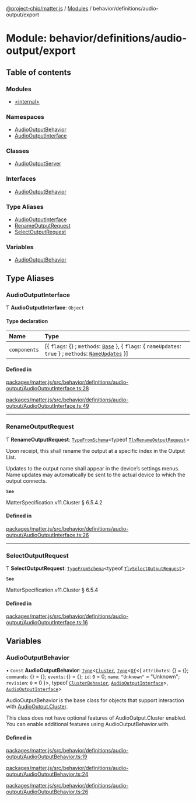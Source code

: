 [@project-chip/matter.js](../README.md) / [Modules](../modules.md) / behavior/definitions/audio-output/export

# Module: behavior/definitions/audio-output/export

## Table of contents

### Modules

- [\<internal\>](behavior_definitions_audio_output_export._internal_.md)

### Namespaces

- [AudioOutputBehavior](behavior_definitions_audio_output_export.AudioOutputBehavior.md)
- [AudioOutputInterface](behavior_definitions_audio_output_export.AudioOutputInterface.md)

### Classes

- [AudioOutputServer](../classes/behavior_definitions_audio_output_export.AudioOutputServer.md)

### Interfaces

- [AudioOutputBehavior](../interfaces/behavior_definitions_audio_output_export.AudioOutputBehavior-1.md)

### Type Aliases

- [AudioOutputInterface](behavior_definitions_audio_output_export.md#audiooutputinterface)
- [RenameOutputRequest](behavior_definitions_audio_output_export.md#renameoutputrequest)
- [SelectOutputRequest](behavior_definitions_audio_output_export.md#selectoutputrequest)

### Variables

- [AudioOutputBehavior](behavior_definitions_audio_output_export.md#audiooutputbehavior)

## Type Aliases

### AudioOutputInterface

Ƭ **AudioOutputInterface**: `Object`

#### Type declaration

| Name | Type |
| :------ | :------ |
| `components` | [\{ `flags`: {} ; `methods`: [`Base`](../interfaces/behavior_definitions_audio_output_export.AudioOutputInterface.Base.md)  }, \{ `flags`: \{ `nameUpdates`: ``true``  } ; `methods`: [`NameUpdates`](../interfaces/behavior_definitions_audio_output_export.AudioOutputInterface.NameUpdates.md)  }] |

#### Defined in

[packages/matter.js/src/behavior/definitions/audio-output/AudioOutputInterface.ts:28](https://github.com/project-chip/matter.js/blob/6d3b6a5d957d88a9231d6ecab4bb41f8133112be/packages/matter.js/src/behavior/definitions/audio-output/AudioOutputInterface.ts#L28)

[packages/matter.js/src/behavior/definitions/audio-output/AudioOutputInterface.ts:49](https://github.com/project-chip/matter.js/blob/6d3b6a5d957d88a9231d6ecab4bb41f8133112be/packages/matter.js/src/behavior/definitions/audio-output/AudioOutputInterface.ts#L49)

___

### RenameOutputRequest

Ƭ **RenameOutputRequest**: [`TypeFromSchema`](tlv_export.md#typefromschema)\<typeof [`TlvRenameOutputRequest`](cluster_export.AudioOutput.md#tlvrenameoutputrequest)\>

Upon receipt, this shall rename the output at a specific index in the Output List.

Updates to the output name shall appear in the device’s settings menus. Name updates may automatically be sent to
the actual device to which the output connects.

**`See`**

MatterSpecification.v11.Cluster § 6.5.4.2

#### Defined in

[packages/matter.js/src/behavior/definitions/audio-output/AudioOutputInterface.ts:26](https://github.com/project-chip/matter.js/blob/6d3b6a5d957d88a9231d6ecab4bb41f8133112be/packages/matter.js/src/behavior/definitions/audio-output/AudioOutputInterface.ts#L26)

___

### SelectOutputRequest

Ƭ **SelectOutputRequest**: [`TypeFromSchema`](tlv_export.md#typefromschema)\<typeof [`TlvSelectOutputRequest`](cluster_export.AudioOutput.md#tlvselectoutputrequest)\>

**`See`**

MatterSpecification.v11.Cluster § 6.5.4

#### Defined in

[packages/matter.js/src/behavior/definitions/audio-output/AudioOutputInterface.ts:16](https://github.com/project-chip/matter.js/blob/6d3b6a5d957d88a9231d6ecab4bb41f8133112be/packages/matter.js/src/behavior/definitions/audio-output/AudioOutputInterface.ts#L16)

## Variables

### AudioOutputBehavior

• `Const` **AudioOutputBehavior**: [`Type`](../interfaces/behavior_cluster_export.ClusterBehavior.Type.md)\<[`Cluster`](../interfaces/cluster_export.AudioOutput.Cluster.md), [`Type`](../interfaces/behavior_cluster_export.ClusterBehavior.Type.md)\<[`Of`](../interfaces/cluster_export.ClusterType.Of.md)\<\{ `attributes`: {} = \{}; `commands`: {} = \{}; `events`: {} = \{}; `id`: ``0`` = 0; `name`: ``"Unknown"`` = "Unknown"; `revision`: ``0`` = 0 }\>, typeof [`ClusterBehavior`](behavior_cluster_export.ClusterBehavior.md), [`AudioOutputInterface`](behavior_definitions_audio_output_export.md#audiooutputinterface)\>, [`AudioOutputInterface`](behavior_definitions_audio_output_export.md#audiooutputinterface)\>

AudioOutputBehavior is the base class for objects that support interaction with [AudioOutput.Cluster](cluster_export.AudioOutput.md#cluster).

This class does not have optional features of AudioOutput.Cluster enabled. You can enable additional features using
AudioOutputBehavior.with.

#### Defined in

[packages/matter.js/src/behavior/definitions/audio-output/AudioOutputBehavior.ts:19](https://github.com/project-chip/matter.js/blob/6d3b6a5d957d88a9231d6ecab4bb41f8133112be/packages/matter.js/src/behavior/definitions/audio-output/AudioOutputBehavior.ts#L19)

[packages/matter.js/src/behavior/definitions/audio-output/AudioOutputBehavior.ts:24](https://github.com/project-chip/matter.js/blob/6d3b6a5d957d88a9231d6ecab4bb41f8133112be/packages/matter.js/src/behavior/definitions/audio-output/AudioOutputBehavior.ts#L24)

[packages/matter.js/src/behavior/definitions/audio-output/AudioOutputBehavior.ts:26](https://github.com/project-chip/matter.js/blob/6d3b6a5d957d88a9231d6ecab4bb41f8133112be/packages/matter.js/src/behavior/definitions/audio-output/AudioOutputBehavior.ts#L26)
